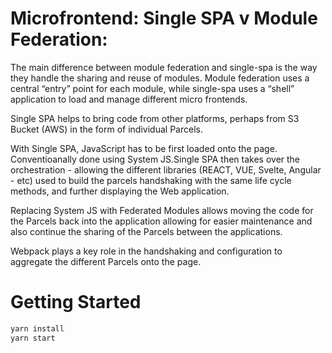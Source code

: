 # Microfrontend: Single SPA v Module Federation:
The main difference between module federation and single-spa is the way they handle the sharing and reuse of modules. 
Module federation uses a central “entry” point for each module, while single-spa uses a “shell” application to load and manage different micro frontends.

Single SPA helps to bring code from other platforms, perhaps from S3 Bucket (AWS) in the form of individual Parcels.

With Single SPA, JavaScript has to be first loaded onto the page. Conventioanally done using System JS.Single SPA then takes over the orchestration - allowing the different libraries (REACT, VUE, Svelte, Angular  - etc) used to build the parcels handshaking with the same life cycle methods, and further displaying the Web application.

Replacing System JS with Federated Modules allows moving the code for the Parcels back into the application allowing for easier maintenance and also continue the sharing of the Parcels between the applications.

Webpack plays a key role in the handshaking and configuration to aggregate the different Parcels onto the page.

# Getting Started

```sh
yarn install
yarn start
```
